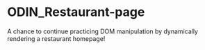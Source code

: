 # ODIN_Restaurant-page
A chance to continue practicing DOM manipulation by dynamically rendering a restaurant homepage!

